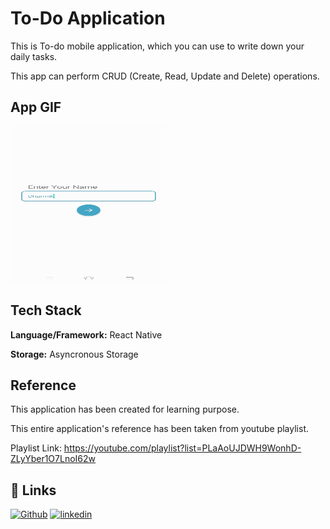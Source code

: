 
# To-Do Application

This is To-do mobile application, which you can use to write down your daily tasks. 

This app can perform CRUD (Create, Read, Update and Delete) operations. 


## App GIF
<img src="https://github.com/DharmikPansuriya/ToDo-App/blob/master/screenshots/Gif.gif" width="250" height="250"/>
<!-- ![App Screenshot](https://github.com/DharmikPansuriya/ToDo-App/blob/master/screenshots/Gif.gif) -->


## Tech Stack

**Language/Framework:** React Native

**Storage:** Asyncronous Storage


## Reference
This application has been created for learning purpose.

This entire application's reference has been taken from youtube playlist.

Playlist Link: https://youtube.com/playlist?list=PLaAoUJDWH9WonhD-ZLyYber1O7LnoI62w
## 🔗 Links
[![Github](https://img.shields.io/badge/github-000?style=for-the-badge&logo=ko-fi&logoColor=white)](https://github.com/DharmikPansuriya/)
[![linkedin](https://img.shields.io/badge/linkedin-0A66C2?style=for-the-badge&logo=linkedin&logoColor=white)](https://www.linkedin.com/in/dharmikpansuriya/)

